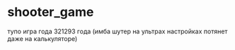 # shooter_game
тупо игра года 321293 года (имба шутер на ультрах настройках потянет даже на калькуляторе)

